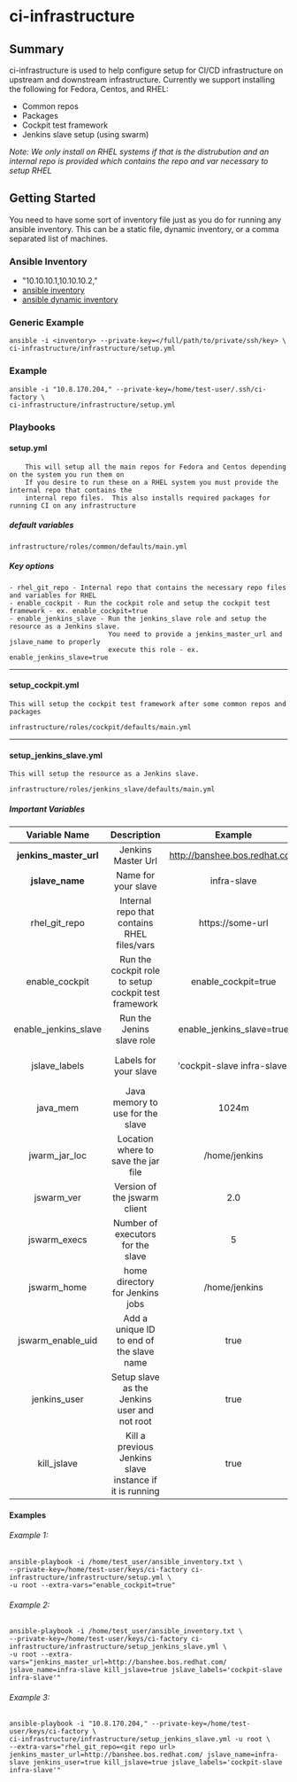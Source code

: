 # ci-infrastructure

## Summary

ci-infrastructure is used to help configure setup for CI/CD infrastructure on upstream and downstream infrastructure.
Currently we support installing the following for Fedora, Centos, and RHEL:

 - Common repos
 - Packages
 - Cockpit test framework
 - Jenkins slave setup (using swarm)

_Note: We only install on RHEL systems if that is the distrubution and an internal repo is provided which contains the repo and var necessary to setup RHEL_



## Getting Started

You need to have some sort of inventory file just as you do for running any ansible inventory.
This can be a static file, dynamic inventory, or a comma separated list of machines.

### Ansible Inventory

- "10.10.10.1,10.10.10.2,"
- [ansible inventory](http://docs.ansible.com/ansible/intro_inventory.html)
- [ansible dynamic inventory](http://docs.ansible.com/ansible/intro_dynamic_inventory.html)

### Generic Example
```
ansible -i <inventory> --private-key=</full/path/to/private/ssh/key> \
ci-infrastructure/infrastructure/setup.yml

```

### Example

```
ansible -i "10.8.170.204," --private-key=/home/test-user/.ssh/ci-factory \
ci-infrastructure/infrastructure/setup.yml

```

### Playbooks

####  setup.yml
        This will setup all the main repos for Fedora and Centos depending on the system you run them on
        If you desire to run these on a RHEL system you must provide the internal repo that contains the
        internal repo files.  This also installs required packages for running CI on any infrastructure

##### default variables
```
infrastructure/roles/common/defaults/main.yml
```

##### Key options
    - rhel_git_repo - Internal repo that contains the necessary repo files and variables for RHEL
    - enable_cockpit - Run the cockpit role and setup the cockpit test framework - ex. enable_cockpit=true
    - enable_jenkins_slave - Run the jenkins_slave role and setup the resource as a Jenkins slave.
                             You need to provide a jenkins_master_url and jslave_name to properly
                             execute this role - ex. enable_jenkins_slave=true
_______

#### setup_cockpit.yml
    This will setup the cockpit test framework after some common repos and packages

```
infrastructure/roles/cockpit/defaults/main.yml
```
_______

#### setup_jenkins_slave.yml
    This will setup the resource as a Jenkins slave.

```
infrastructure/roles/jenkins_slave/defaults/main.yml
```

##### Important Variables

| Variable Name          | Description                                                     | Example                       | Default                       | Required |
|:----------------------:|:---------------------------------------------------------------:|:-----------------------------:|:-----------------------------:|:--------:|
| **jenkins_master_url** |     Jenkins Master Url                                          | http://banshee.bos.redhat.com |   None                        | Yes      |
| **jslave_name**        |     Name for your slave                                         | infra-slave                   |   None                        | Yes      |
| rhel_git_repo          |     Internal repo that contains RHEL files/vars                 | https://some-url              |   None                        | No       |
| enable_cockpit         |     Run the cockpit role to setup cockpit test framework        | enable_cockpit=true           |   false                        | No       |
| enable_jenkins_slave   |     Run the Jenins slave role                                   | enable_jenkins_slave=true     |   false                        | No       |
| jslave_labels          |     Labels for your slave                                       | 'cockpit-slave infra-slave'   |   'cockpit-slave infra-slave' | No       |
| java_mem               |     Java memory to use for the slave                            | 1024m                         |   2048m                       | No       |
| jwarm_jar_loc          |     Location where to save the jar file                         | /home/jenkins                 |   /home/jenkins               | No       |
| jswarm_ver             |     Version of the jswarm client                                | 2.0                           |   2.0                         | No       |
| jswarm_execs           |     Number of executors for the slave                           | 5                             |   10                          | No       |
| jswarm_home            |     home directory for Jenkins jobs                             | /home/jenkins                 |   /home/jenkins               | No       |
| jswarm_enable_uid      |     Add a unique ID to end of the slave name                    | true                          |   false                       | No       |
| jenkins_user           |     Setup slave as the Jenkins user and not root                | true                          |   false                       | No       |
| kill_jslave            |     Kill a previous Jenkins slave instance if it is running     | true                          |   false                       | No       |


#### Examples

###### Example 1:

```
ansible-playbook -i /home/test_user/ansible_inventory.txt \
--private-key=/home/test-user/keys/ci-factory ci-infrastructure/infrastructure/setup.yml \
-u root --extra-vars="enable_cockpit=true"
```


###### Example 2:

```
ansible-playbook -i /home/test_user/ansible_inventory.txt \
--private-key=/home/test-user/keys/ci-factory ci-infrastructure/infrastructure/setup_jenkins_slave.yml \
-u root --extra-vars="jenkins_master_url=http://banshee.bos.redhat.com/ jslave_name=infra-slave kill_jslave=true jslave_labels='cockpit-slave infra-slave'"
```

###### Example 3:

```
ansible-playbook -i "10.8.170.204," --private-key=/home/test-user/keys/ci-factory \
ci-infrastructure/infrastructure/setup_jenkins_slave.yml -u root \
--extra-vars="rhel_git_repo=<git repo url> jenkins_master_url=http://banshee.bos.redhat.com/ jslave_name=infra-slave jenkins_user=true kill_jslave=true jslave_labels='cockpit-slave infra-slave'"
```
